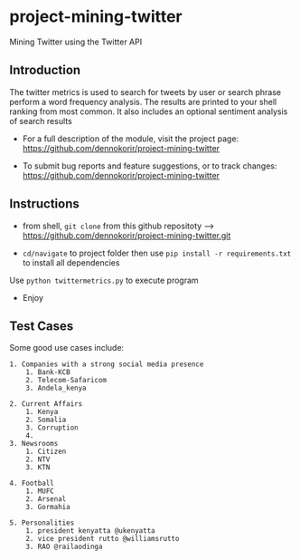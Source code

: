 # project-mining-twitter
Mining Twitter using the Twitter API

Introduction
------------

The twitter metrics is used to search for tweets by user or search
phrase perform a word frequency analysis. The results are printed
to your shell ranking from most common. It also includes an optional
sentiment analysis of search results

 * For a full description of the module, visit the project page:
   https://github.com/dennokorir/project-mining-twitter

 * To submit bug reports and feature suggestions, or to track changes:
   https://github.com/dennokorir/project-mining-twitter


Instructions
------------
 * from shell, `git clone`  from this github repositoty --> https://github.com/dennokorir/project-mining-twitter.git

 * `cd/navigate` to project folder then use `pip install -r requirements.txt` to install all dependencies

  Use `python twittermetrics.py` to execute program

 * Enjoy


Test Cases
-------------
Some good use cases include:

	1. Companies with a strong social media presence
		1. Bank-KCB
		2. Telecom-Safaricom
		3. Andela_kenya

	2. Current Affairs
		1. Kenya
		2. Somalia
		3. Corruption
		4.
	3. Newsrooms
		1. Citizen
		2. NTV
		3. KTN

	4. Football
		1. MUFC
		2. Arsenal
		3. Gormahia

	5. Personalities
		1. president kenyatta @ukenyatta
		2. vice president rutto @williamsrutto
		3. RAO @railaodinga





